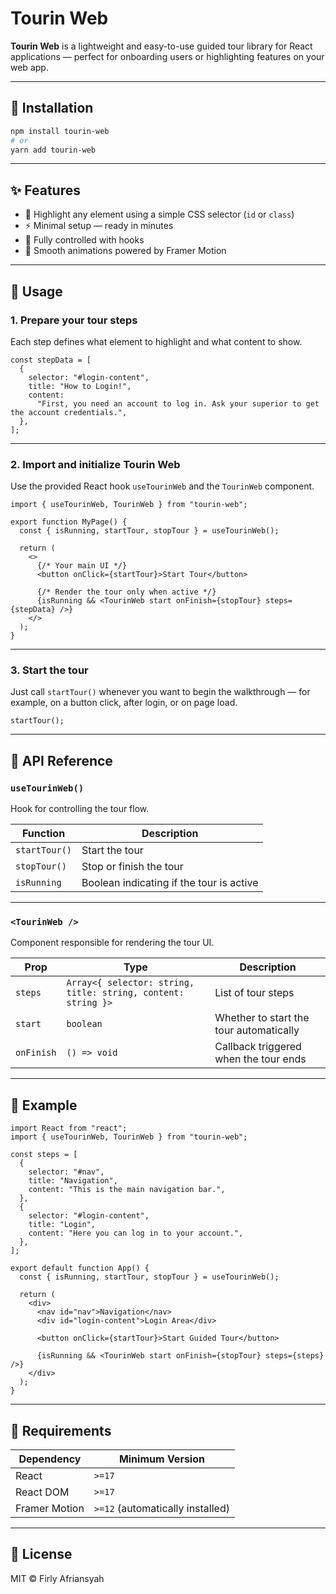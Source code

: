 # Tourin Web

**Tourin Web** is a lightweight and easy-to-use guided tour library for React applications — perfect for onboarding users or highlighting features on your web app.

---

## 🚀 Installation

```bash
npm install tourin-web
# or
yarn add tourin-web
```

---

## ✨ Features

- 🎯 Highlight any element using a simple CSS selector (`id` or `class`)
- ⚡ Minimal setup — ready in minutes
- 🧩 Fully controlled with hooks
- 💅 Smooth animations powered by Framer Motion

---

## 🧩 Usage

### 1. Prepare your tour steps

Each step defines what element to highlight and what content to show.

```tsx
const stepData = [
  {
    selector: "#login-content",
    title: "How to Login!",
    content:
      "First, you need an account to log in. Ask your superior to get the account credentials.",
  },
];
```

---

### 2. Import and initialize Tourin Web

Use the provided React hook `useTourinWeb` and the `TourinWeb` component.

```tsx
import { useTourinWeb, TourinWeb } from "tourin-web";

export function MyPage() {
  const { isRunning, startTour, stopTour } = useTourinWeb();

  return (
    <>
      {/* Your main UI */}
      <button onClick={startTour}>Start Tour</button>

      {/* Render the tour only when active */}
      {isRunning && <TourinWeb start onFinish={stopTour} steps={stepData} />}
    </>
  );
}
```

---

### 3. Start the tour

Just call `startTour()` whenever you want to begin the walkthrough — for example, on a button click, after login, or on page load.

```tsx
startTour();
```

---

## 🧠 API Reference

### `useTourinWeb()`

Hook for controlling the tour flow.

| Function      | Description                              |
| ------------- | ---------------------------------------- |
| `startTour()` | Start the tour                           |
| `stopTour()`  | Stop or finish the tour                  |
| `isRunning`   | Boolean indicating if the tour is active |

---

### `<TourinWeb />`

Component responsible for rendering the tour UI.

| Prop       | Type                                                          | Description                             |
| ---------- | ------------------------------------------------------------- | --------------------------------------- |
| `steps`    | `Array<{ selector: string, title: string, content: string }>` | List of tour steps                      |
| `start`    | `boolean`                                                     | Whether to start the tour automatically |
| `onFinish` | `() => void`                                                  | Callback triggered when the tour ends   |

---

## 🧩 Example

```tsx
import React from "react";
import { useTourinWeb, TourinWeb } from "tourin-web";

const steps = [
  {
    selector: "#nav",
    title: "Navigation",
    content: "This is the main navigation bar.",
  },
  {
    selector: "#login-content",
    title: "Login",
    content: "Here you can log in to your account.",
  },
];

export default function App() {
  const { isRunning, startTour, stopTour } = useTourinWeb();

  return (
    <div>
      <nav id="nav">Navigation</nav>
      <div id="login-content">Login Area</div>

      <button onClick={startTour}>Start Guided Tour</button>

      {isRunning && <TourinWeb start onFinish={stopTour} steps={steps} />}
    </div>
  );
}
```

---

## 🧰 Requirements

| Dependency    | Minimum Version                  |
| ------------- | -------------------------------- |
| React         | `>=17`                           |
| React DOM     | `>=17`                           |
| Framer Motion | `>=12` (automatically installed) |

---

## 📜 License

MIT © Firly Afriansyah
